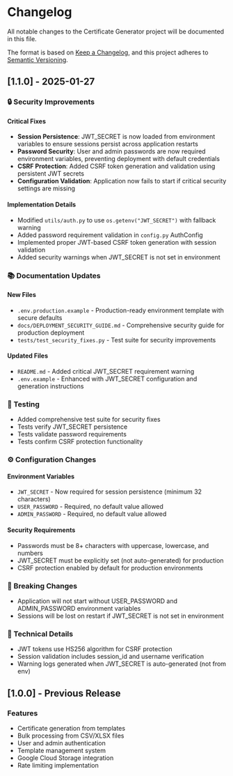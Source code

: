 # Changelog

All notable changes to the Certificate Generator project will be documented in this file.

The format is based on [Keep a Changelog](https://keepachangelog.com/en/1.0.0/),
and this project adheres to [Semantic Versioning](https://semver.org/spec/v2.0.0.html).

## [1.1.0] - 2025-01-27

### 🔒 Security Improvements

#### Critical Fixes
- **Session Persistence**: JWT_SECRET is now loaded from environment variables to ensure sessions persist across application restarts
- **Password Security**: User and admin passwords are now required environment variables, preventing deployment with default credentials
- **CSRF Protection**: Added CSRF token generation and validation using persistent JWT secrets
- **Configuration Validation**: Application now fails to start if critical security settings are missing

#### Implementation Details
- Modified `utils/auth.py` to use `os.getenv("JWT_SECRET")` with fallback warning
- Added password requirement validation in `config.py` AuthConfig
- Implemented proper JWT-based CSRF token generation with session validation
- Added security warnings when JWT_SECRET is not set in environment

### 📚 Documentation Updates

#### New Files
- `.env.production.example` - Production-ready environment template with secure defaults
- `docs/DEPLOYMENT_SECURITY_GUIDE.md` - Comprehensive security guide for production deployment
- `tests/test_security_fixes.py` - Test suite for security improvements

#### Updated Files
- `README.md` - Added critical JWT_SECRET requirement warning
- `.env.example` - Enhanced with JWT_SECRET configuration and generation instructions

### 🧪 Testing
- Added comprehensive test suite for security fixes
- Tests verify JWT_SECRET persistence
- Tests validate password requirements
- Tests confirm CSRF protection functionality

### ⚙️ Configuration Changes

#### Environment Variables
- `JWT_SECRET` - Now required for session persistence (minimum 32 characters)
- `USER_PASSWORD` - Required, no default value allowed
- `ADMIN_PASSWORD` - Required, no default value allowed

#### Security Requirements
- Passwords must be 8+ characters with uppercase, lowercase, and numbers
- JWT_SECRET must be explicitly set (not auto-generated) for production
- CSRF protection enabled by default for production environments

### 🚨 Breaking Changes
- Application will not start without USER_PASSWORD and ADMIN_PASSWORD environment variables
- Sessions will be lost on restart if JWT_SECRET is not set in environment

### 🔧 Technical Details
- JWT tokens use HS256 algorithm for CSRF protection
- Session validation includes session_id and username verification
- Warning logs generated when JWT_SECRET is auto-generated (not from env)

## [1.0.0] - Previous Release

### Features
- Certificate generation from templates
- Bulk processing from CSV/XLSX files
- User and admin authentication
- Template management system
- Google Cloud Storage integration
- Rate limiting implementation